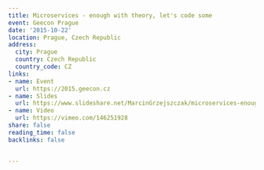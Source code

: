 ```yaml
---
title: Microservices - enough with theory, let's code some
event: Geecon Prague
date: '2015-10-22'
location: Prague, Czech Republic
address:
  city: Prague
  country: Czech Republic
  country_code: CZ
links:
- name: Event
  url: https://2015.geecon.cz
- name: Slides
  url: https://www.slideshare.net/MarcinGrzejszczak/microservices-enough-with-theory-lets-do-some-code-geecon-prague-2015
- name: Video
  url: https://vimeo.com/146251928
share: false
reading_time: false
backlinks: false


---
```

